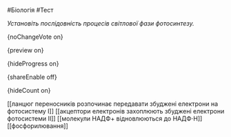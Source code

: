 #Біологія #Тест

*Установіть послідовність процесів світлової фази фотосинтезу.*

{noChangeVote on}

{preview on}

{hideProgress on}

{shareEnable off}

{hideCount on}

[[ланцюг переносників розпочинає передавати збуджені електрони на фотосистему І]]
[[акцептори електронів захоплюють збуджені електрони фотосистеми ІІ]]
[[молекули НАДФ+ відновлюються до НАДФ⋅Н]]
[[фосфорилювання]]
